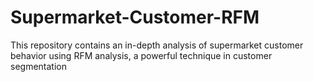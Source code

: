 # Supermarket-Customer-RFM
This repository contains an in-depth analysis of supermarket customer behavior using RFM analysis, a powerful technique in customer segmentation
